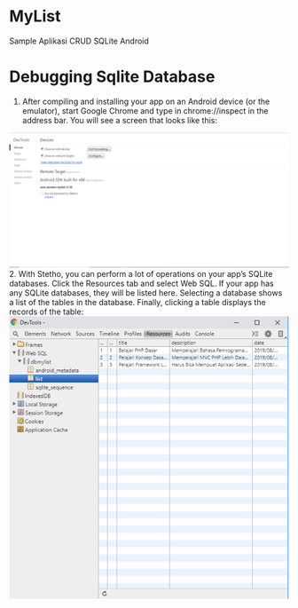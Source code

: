 # MyList
Sample Aplikasi CRUD SQLite Android

# Debugging Sqlite Database
1. After compiling and installing your app on an Android device (or the emulator), start Google Chrome and type in chrome://inspect in the address bar. You will see a screen that looks like this:
<img src="https://github.com/ukmitcybernetix/MyList/blob/master/screenshot/1.png">
2. With Stetho, you can perform a lot of operations on your app’s SQLite databases. Click the Resources tab and select Web SQL. If your app has any SQLite databases, they will be listed here. Selecting a database shows a list of the tables in the database. Finally, clicking a table displays the records of the table:
<img src="https://github.com/ukmitcybernetix/MyList/blob/master/screenshot/2.png">

